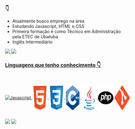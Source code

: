 ### 👇

- Atualmente busco emprego na área
- Estudando Javascript, HTML e CSS
- Primeira formação é como Técnico em Administração <br>
  pela ETEC de Ubatuba
- Inglês Intermediário
<!-- traduzir para o inglês -->

<div>
  <a href="https://github.com/gureispt">
  <img height="160em" src="https://github-readme-stats.vercel.app/api?username=gureispt&show_icons=true&theme=midnight-purple&include_all_commits=true&count_private=true"/>
  <img height="160em" src="https://github-readme-stats.vercel.app/api/top-langs/?username=gureispt&layout=compact&langs_count=16&theme=midnight-purple"/>
</div>

### Linguagens que tenho conhecimento 👇  
<div style="display: inline_block"><br>

<br>
<img align="center" alt="Javascript" height="80" width="50" src="https://cdn.jsdelivr.net/gh/devicons/devicon/icons/javascript/javascript-original.svg">
<img align="center" alt="HTML" height="80" width="50" src="https://raw.githubusercontent.com/devicons/devicon/master/icons/html5/html5-original.svg">
<img align="center" alt="CSS" height="80" width="50" src="https://raw.githubusercontent.com/devicons/devicon/master/icons/css3/css3-original.svg">
<img align="center" alt="C++" height="80" width="50" src="https://raw.githubusercontent.com/devicons/devicon/master/icons/cplusplus/cplusplus-original.svg"> 
<img align="center" alt="Java" height="80" width="50" src="https://raw.githubusercontent.com/devicons/devicon/master/icons/java/java-original.svg">
<img align="center" alt="PHP" height="80" width="50" src="https://raw.githubusercontent.com/devicons/devicon/master/icons/php/php-plain.svg">
<img align="center" alt="Git" height="80" width="50" src="https://raw.githubusercontent.com/devicons/devicon/master/icons/git/git-original.svg">
<br>

</div>

##

<div>
  <a href="https://instagram.com/gustavoreispt" target="_blank"><img src="https://img.shields.io/badge/-Instagram-%23E4405F?style=for-the-badge&logo=instagram&logoColor=black" target="_blank"></a>
  <a href="https://www.linkedin.com/in/gustavo-reis-91742a226" target="_blank"><img src="https://img.shields.io/badge/-LinkedIn-%230077B5?style=for-the-badge&logo=linkedin&logoColor=white" target="_blank"></a>
</div>
